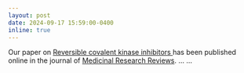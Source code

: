 ```yaml
---
layout: post
date: 2024-09-17 15:59:00-0400
inline: true
---
```


Our paper on [Reversible covalent kinase inhibitors ](https://onlinelibrary.wiley.com/doi/full/10.1002/med.22084) has been published online in the journal of [Medicinal Research Reviews](https://onlinelibrary.wiley.com/doi/full/10.1002/med.22084). ...
...
